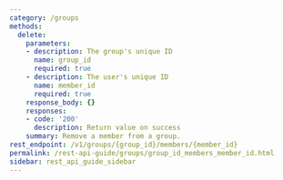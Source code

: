 ```yaml
---
category: /groups
methods:
  delete:
    parameters:
    - description: The group's unique ID
      name: group_id
      required: true
    - description: The user's unique ID
      name: member_id
      required: true
    response_body: {}
    responses:
    - code: '200'
      description: Return value on success
    summary: Remove a member from a group.
rest_endpoint: /v1/groups/{group_id}/members/{member_id}
permalink: /rest-api-guide/groups/group_id_members_member_id.html
sidebar: rest_api_guide_sidebar
---
```

